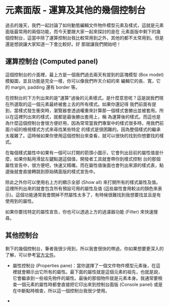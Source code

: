 
# 元素面版 - 運算及其他的幾個控制台
過去的幾天，我們一起討論了如何動態編輯文件物件模型元素及樣式，這就是元素面版最常用的兩個功能，而今天要跟大家一起來探討的是在
元素面版中剩下的幾個控制台，這當中除了運算控制台我比較常用到之外，其他的都不太常用到。但是還是想說讓大家知道一下會比較好。好
那就讓我們開始吧！

## 運算控制台 (Computed panel)
這個控制台的介面裡，最上方是一個我們過去兩天有提到的區塊模型 (Box model) 模擬圖，並且功能是完全一樣，你可以像我們昨天介紹的來
編輯它的長、寬，它的 margin, padding 還有 border 等。

在控制台的下方列出來的是"運算"過後的元素樣式。是什麼意思呢？這是說我們現在所選取的這一個元素最終被套上去的所有樣式。如果你還記得
我們前面有提到，當樣式發生衝突時，瀏覽器會透過權重來計算那一個樣式會勝出並被套用。所以在這裡列出來的樣式，就都是最後勝出套用上，稱
為運算後的樣式。而這也是為什麼這個控制台會很方便好用，因為常常當我們專案中的樣式很多時，用我們前面介紹的檢視樣式方式來尋找某些特定
的樣式是很困難的。因為整個樣式的繼承太複雜了。這時候如果你使用這個控制台來查看，就可以很快的找到你想要找的樣式。

在每個樣式屬性中如果有一個可以打開的箭頭小圖示，它會列出目前的屬性值是什麼，如果你點用滑鼠左鍵點選這個值，開發者工具就會帶你到樣式控制
台的那個屬性宣告中，很方便吧，快速又精確。而在屬性值後面也會列出來源的樣式表，點選後就會直接轉跳到原始碼面版的樣式宣告中。

除此之外你可以使用右上方的顯示全部 (Show all) 來打開所有的樣式屬性及值。這裡所列出來的就會包含所有預設可用的屬性及值 (這些屬性會用較淡的顏色來表示)。這個功能通常我會關掉不然屬性太多了，有時候很難找到我想要找並且是有使用到的屬性。

如果你要找特定的屬性宣告，你也可以透過上方的過濾器功能 (Filter) 來快速搜尋。


## 其他控制台
剩下的幾個控制台，筆者我很少用到，所以我會很快的帶過，你如果想要更深入的了解，可以參考[官方文件](https://developers.google.com/web/tools/chrome-devtools/)。

- 屬性控制台 (Properties pane)：當你選擇了一個文件物件模型元素後，在這裡就會顯示出它所有的屬性。最下面的屬性就是這個元素的祖先，也就是說，它會繼承到一些祖先物件的屬性。最後的那個物件就是元素本身。我通常要檢查一個元素的屬性時都會直接把它印出來到控制台面版 (Console panel) 或是在中斷點時檢查，所以這一個控制台我很少使用。

- 

